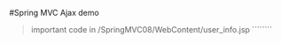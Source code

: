 #Spring MVC Ajax demo
>important code in /SpringMVC08/WebContent/user_info.jsp
    ````<script type="text/javascript">
            $().ready(function(){
        	$("#validator").click(function(){
        		var userNum=$("#userNum").val();
        		
        			$.post("<%=basePath%>ajaxUserId.do",{userNum:userNum},function(data)
        					{
        				alert(data);
        			});
        		
        	});
        	$("#idquery").click(function(){
        		var userId=$("#userId").val();
        		
        			$.post("<%=basePath%>ajaxUserInfo.do",{userId:userId},function(data)
        					{
        				alert("编号："+data.userId+",姓名:"+data.userName+",年龄:"+data.age);
        			},"json");
        		
        	});
	
        });
</script>````
